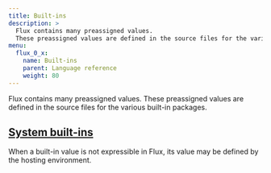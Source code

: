 ```yaml
---
title: Built-ins
description: >
  Flux contains many preassigned values.
  These preassigned values are defined in the source files for the various built-in packages.
menu:
  flux_0_x:
    name: Built-ins
    parent: Language reference
    weight: 80
---
```


Flux contains many preassigned values.
These preassigned values are defined in the source files for the various built-in packages.

## [System built-ins](/flux/v0.x/language/built-ins/system-built-ins)
When a built-in value is not expressible in Flux, its value may be defined by the hosting environment.
